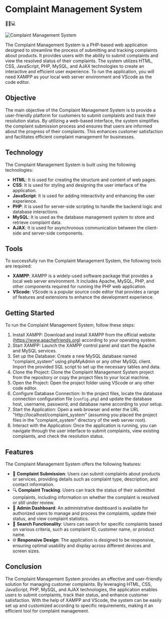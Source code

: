# Complaint Management System

📝🔧💻

![Complaint Management System](complaint.png)

The Complaint Management System is a PHP-based web application designed to streamline the process of submitting and tracking complaints about products. It provides users with the ability to submit complaints and view the resolved status of their complaints. The system utilizes HTML, CSS, JavaScript, PHP, MySQL, and AJAX technologies to create an interactive and efficient user experience. To run the application, you will need XAMPP as your local web server environment and VScode as the code editor.

## Objective

The main objective of the Complaint Management System is to provide a user-friendly platform for customers to submit complaints and track their resolution status. By utilizing a web-based interface, the system simplifies the complaint submission process and ensures that users are informed about the progress of their complaints. This enhances customer satisfaction and facilitates efficient complaint management for businesses.

## Technology

The Complaint Management System is built using the following technologies:

- **HTML**: It is used for creating the structure and content of web pages.
- **CSS**: It is used for styling and designing the user interface of the application.
- **JavaScript**: It is used for adding interactivity and enhancing the user experience.
- **PHP**: It is used for server-side scripting to handle the backend logic and database interactions.
- **MySQL**: It is used as the database management system to store and retrieve complaint data.
- **AJAX**: It is used for asynchronous communication between the client-side and server-side components.

## Tools

To successfully run the Complaint Management System, the following tools are required:

- **XAMPP**: XAMPP is a widely-used software package that provides a local web server environment. It includes Apache, MySQL, PHP, and other components required for running the PHP web application.
- **VScode**: VScode is a popular source code editor that provides a range of features and extensions to enhance the development experience.

## Getting Started

To run the Complaint Management System, follow these steps:

1. Install XAMPP: Download and install XAMPP from the official website (https://www.apachefriends.org) according to your operating system.
2. Start XAMPP: Launch the XAMPP control panel and start the Apache and MySQL services.
3. Set up the Database: Create a new MySQL database named "complaint_system" using phpMyAdmin or any other MySQL client. Import the provided SQL script to set up the necessary tables and data.
4. Clone the Project: Clone the Complaint Management System project from the repository or copy the project files to your local machine.
5. Open the Project: Open the project folder using VScode or any other code editor.
6. Configure Database Connection: In the project files, locate the database connection configuration file (`config.php`) and update the database host, username, password, and database name according to your setup.
7. Start the Application: Open a web browser and enter the URL "http://localhost/complaint_system" (assuming you placed the project files in the "complaint_system" directory of the web server root).
8. Interact with the Application: Once the application is running, you can navigate through the user interface to submit complaints, view existing complaints, and check the resolution status.

## Features

The Complaint Management System offers the following features:

- 📝 **Complaint Submission**: Users can submit complaints about products or services, providing details such as complaint type, description, and contact information.
- 🔍 **Complaint Tracking**: Users can track the status of their submitted complaints, including information on whether the complaint is resolved or still under review.
- 💼 **Admin Dashboard**: An administrative dashboard is available for authorized users to manage and process the complaints, update their status, and view complaint statistics.
- 🔎 **Search Functionality**: Users can search for specific complaints based on various criteria, such as complaint ID, customer name, or product name.
- 🌐 **Responsive Design**: The application is designed to be responsive, ensuring optimal usability and display across different devices and screen sizes.

## Conclusion

The Complaint Management System provides an effective and user-friendly solution for managing customer complaints. By leveraging HTML, CSS, JavaScript, PHP, MySQL, and AJAX technologies, the application enables users to submit complaints, track their status, and enhance customer satisfaction. With the help of XAMPP and VScode, the system can be easily set up and customized according to specific requirements, making it an efficient tool for complaint management.
